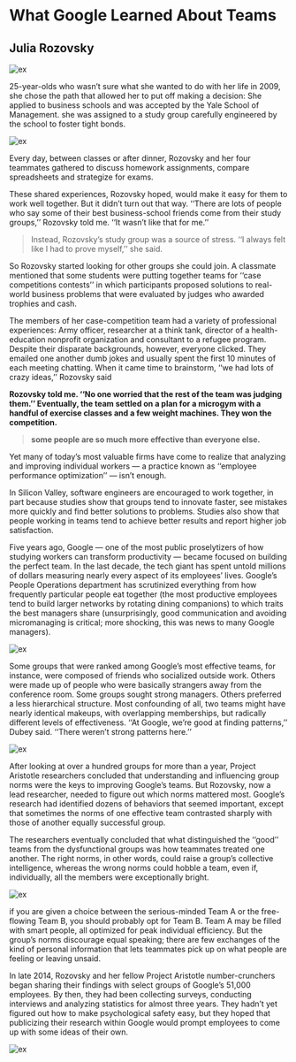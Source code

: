 # What Google Learned About Teams

## Julia Rozovsky

![ex](Read14b-j.png)

25-year-olds who wasn’t sure what she wanted to do with her life
in 2009, she chose the path that allowed her to put off making a decision: She applied to business schools and was accepted by the Yale School of Management.
she was assigned to a study group carefully engineered by the school to foster tight bonds.

![ex](Read14b-1.png)

Every day, between classes or after dinner, Rozovsky and her four teammates gathered to discuss homework assignments, compare spreadsheets and strategize for exams.

These shared experiences, Rozovsky hoped, would make it easy for them to work well together.
But it didn’t turn out that way. ‘‘There are lots of people who say some of their best business-school friends come from their study groups,’’ Rozovsky told me. ‘‘It wasn’t like that for me.’’

> Instead, Rozovsky’s study group was a source of stress. ‘‘I always felt like I had to prove myself,’’ she said.

So Rozovsky started looking for other groups she could join.
A classmate mentioned that some students were putting together teams
for ‘‘case competitions contests’’  in which participants proposed solutions to real-world business problems
that were evaluated by judges who awarded trophies and cash.

The members of her case-competition team had a variety of professional experiences:
Army officer, researcher at a think tank, director of a health-education nonprofit organization and consultant to a refugee program.
Despite their disparate backgrounds, however, everyone clicked.
They emailed one another dumb jokes and usually spent the first 10 minutes of each meeting chatting.
When it came time to brainstorm, ‘‘we had lots of crazy ideas,’’ Rozovsky said

**Rozovsky told me. ‘‘No one worried that the rest of the team was judging them.’’ Eventually, the team settled on a plan for a micro­gym with a handful of exercise classes and a few weight machines. They won the competition.**

> **some people are so much more effective than everyone else.**

Yet many of today’s most valuable firms have come to realize that analyzing and improving individual workers ­— a practice known as ‘‘employee performance optimization’’ — isn’t enough.

In Silicon Valley, software engineers are encouraged to work together, in part because studies show that groups tend to innovate faster, see mistakes more quickly and find better solutions to problems. Studies also show that people working in teams tend to achieve better results and report higher job satisfaction.


Five years ago, Google — one of the most public proselytizers of how studying workers can transform productivity — became focused on building the perfect team. In the last decade, the tech giant has spent untold millions of dollars measuring nearly every aspect of its employees’ lives. Google’s People Operations department has scrutinized everything from how frequently particular people eat together (the most productive employees tend to build larger networks by rotating dining companions) to which traits the best managers share (unsurprisingly, good communication and avoiding micromanaging is critical; more shocking, this was news to many Google managers).

![ex](Read14b-2.jpg)


Some groups that were ranked among Google’s most effective teams, for instance, were composed of friends who socialized outside work. Others were made up of people who were basically strangers away from the conference room. Some groups sought strong managers. Others preferred a less hierarchical structure. Most confounding of all, two teams might have nearly identical makeups, with overlapping memberships, but radically different levels of effectiveness. ‘‘At Google, we’re good at finding patterns,’’ Dubey said. ‘‘There weren’t strong patterns here.’’

![ex](Read14b-5.jpg)

After looking at over a hundred groups for more than a year, Project Aristotle researchers concluded that understanding and influencing group norms were the keys to improving Google’s teams. But Rozovsky, now a lead researcher, needed to figure out which norms mattered most. Google’s research had identified dozens of behaviors that seemed important, except that sometimes the norms of one effective team contrasted sharply with those of another equally successful group.

The researchers eventually concluded that what distinguished the ‘‘good’’ teams from the dysfunctional groups was how teammates treated one another. The right norms, in other words, could raise a group’s collective intelligence, whereas the wrong norms could hobble a team, even if, individually, all the members were exceptionally bright.

![ex](Read14b-3.jpg)


if you are given a choice between the serious-minded Team A or the free-flowing Team B, you should probably opt for Team B. Team A may be filled with smart people, all optimized for peak individual efficiency. But the group’s norms discourage equal speaking; there are few exchanges of the kind of personal information that lets teammates pick up on what people are feeling or leaving unsaid.


 In late 2014, Rozovsky and her fellow Project Aristotle number-crunchers began sharing their findings with select groups of Google’s 51,000 employees. By then, they had been collecting surveys, conducting interviews and analyzing statistics for almost three years. They hadn’t yet figured out how to make psychological safety easy, but they hoped that publicizing their research within Google would prompt employees to come up with some ideas of their own.

![ex](Read14b-4.jpg)